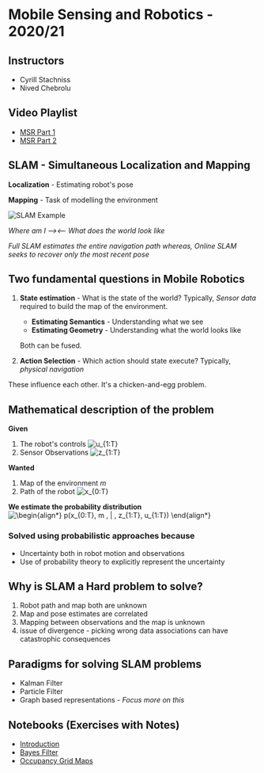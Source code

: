 # Mobile Sensing and Robotics - 2020/21

## Instructors
* Cyrill Stachniss
* Nived Chebrolu

## Video Playlist
* [MSR Part 1](https://www.youtube.com/watch?v=5KZpWAe9hSk&list=PLgnQpQtFTOGQEn33QDVGJpiZLi-SlL7vA)
* [MSR Part 2](https://www.youtube.com/watch?v=mQvKhmWagB4&list=PLgnQpQtFTOGQh_J16IMwDlji18SWQ2PZ6)

## SLAM - Simultaneous Localization and Mapping

**Localization** - Estimating robot's pose

**Mapping** - Task of modelling the environment

![SLAM Example](https://www.societyofrobots.com/images/sensors_IRSLAM.gif)

*Where am I --><-- What does the world look like*

*Full SLAM estimates the entire navigation path whereas, Online SLAM seeks to recover only the most recent pose*

## Two fundamental questions in Mobile Robotics 

1. **State estimation** - What is the state of the world? Typically, *Sensor data* required to build the map of the environment.
    * **Estimating Semantics** - Understanding what we see 
    * **Estimating Geometry** - Understanding what the world looks like

    Both can be fused.

2. **Action Selection** - Which action should state execute? Typically, *physical navigation*

These influence each other. It's a chicken-and-egg problem.

## Mathematical description of the problem
**Given**
1. The robot's controls ![u_{1:T}](https://render.githubusercontent.com/render/math?math=%5Clarge+%5Cdisplaystyle+u_%7B1%3AT%7D%0A)
2. Sensor Observations ![z_{1:T}](https://render.githubusercontent.com/render/math?math=%5Clarge+%5Cdisplaystyle+z_%7B1%3AT%7D%0A)

**Wanted**
1. Map of the environment *m*
2. Path of the robot ![x_{0:T}](https://render.githubusercontent.com/render/math?math=%5Clarge+%5Cdisplaystyle+x_%7B0%3AT%7D%0A)

**We estimate the probability distribution** ![\begin{align*} p(x_{0:T}, m \, | \, z_{1:T}, u_{1:T}) \end{align*}](https://render.githubusercontent.com/render/math?math=%5Clarge+%5Cdisplaystyle+%5Cbegin%7Balign%2A%7D%0Ap%28x_%7B0%3AT%7D%2C+m+%5C%2C+%7C+%5C%2C+z_%7B1%3AT%7D%2C+u_%7B1%3AT%7D%29%0A%5Cend%7Balign%2A%7D%0A)

### Solved using probabilistic approaches because
- Uncertainty both in robot motion and observations
- Use of probability theory to explicitly represent the uncertainty 

## Why is SLAM a Hard problem to solve?
1. Robot path and map both are unknown
2. Map and pose estimates are correlated
3. Mapping between observations and the map is unknown
4. issue of divergence - picking wrong data associations can have catastrophic consequences

## Paradigms for solving SLAM problems
* Kalman Filter
* Particle Filter
* Graph based representations - *Focus more on this*

## Notebooks (Exercises with Notes)
* [Introduction](https://github.com/ZohebAbai/mobile_sensing_robotics/blob/main/Introduction.ipynb)
* [Bayes Filter](https://github.com/ZohebAbai/mobile_sensing_robotics/blob/main/Bayes_Filter.ipynb)
* [Occupancy Grid Maps](https://github.com/ZohebAbai/mobile_sensing_robotics/blob/main/Occupancy_Grid_Maps.ipynb)
